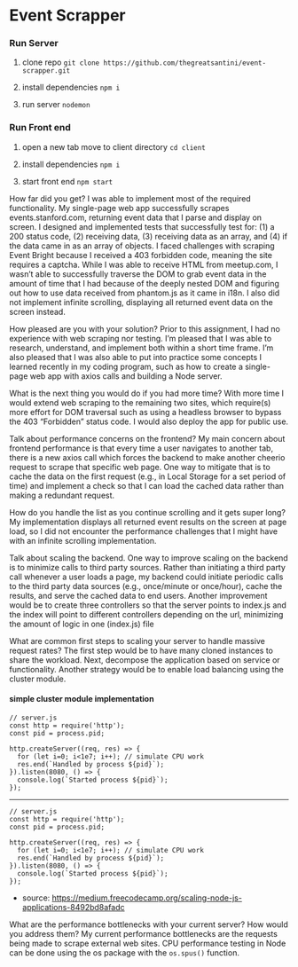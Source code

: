 # Event Scrapper

### Run Server

1) clone repo
```git clone https://github.com/thegreatsantini/event-scrapper.git```

2) install dependencies
```npm i```

3) run server
```nodemon```

### Run Front end

1) open a new tab move to client directory
```cd client```

2) install dependencies
```npm i```

3) start front end
```npm start```


How far did you get?
I was able to implement most of the required functionality. My single-page web app successfully scrapes events.stanford.com, returning event data that I parse and display on screen. I designed and implemented tests that successfully test for: (1) a 200 status code, (2) receiving data, (3) receiving data as an array, and (4) if the data came in as an array of objects. I faced challenges with scraping Event Bright because I received a 403 forbidden code, meaning the site requires a captcha. While I was able to receive HTML from meetup.com, I wasn’t able to successfully traverse the DOM to grab event data in the amount of time that I had because of the deeply nested DOM and figuring out how to use data received from phantom.js as it came in i18n. I also did not implement infinite scrolling, displaying all returned event data on the screen instead.

How pleased are you with your solution?
Prior to this assignment, I had no experience with web scraping nor testing. I’m pleased that I was able to research, understand, and implement both within a short time frame. I’m also pleased that I was also able to put into practice some concepts I learned recently in my coding program, such as how to create a single-page web app with axios calls and building a Node server.

What is the next thing you would do if you had more time?
With more time I would extend web scraping to the remaining two sites, which require(s) more effort for DOM traversal such as using a headless browser to bypass the 403 “Forbidden” status code. I would also deploy the app for public use.

Talk about performance concerns on the frontend?
My main concern about frontend performance is that every time a user navigates to another tab, there is a new axios call which forces the backend to make another cheerio request to scrape that specific web page. One way to mitigate that is to cache the data on the first request (e.g., in Local Storage for a set period of time) and implement a check so that I can load the cached data rather than making a redundant request.


How do you handle the list as you continue scrolling and it gets super long?
My implementation displays all returned event results on the screen at page load, so I did not encounter the performance challenges that I might have with an infinite scrolling implementation.

Talk about scaling the backend.
One way to improve scaling on the backend is to minimize calls to third party sources. Rather than initiating a third party call whenever a user loads a page, my backend could initiate periodic calls to the third party data sources (e.g., once/minute or once/hour), cache the results, and serve the cached data to end users. Another improvement would be to create three controllers so that the server points to index.js and the index will point to different controllers depending on the url, minimizing the amount of logic in one (index.js) file

What are common first steps to scaling your server to handle massive request rates?
The first step would be to have many cloned instances to share the workload. Next, decompose the application based on service or functionality. Another strategy would be to enable load balancing using the cluster module.

#### simple cluster module implementation
```
// server.js
const http = require('http');
const pid = process.pid;

http.createServer((req, res) => {
  for (let i=0; i<1e7; i++); // simulate CPU work
  res.end(`Handled by process ${pid}`);
}).listen(8080, () => {
  console.log(`Started process ${pid}`);
});
```
---
```
// server.js
const http = require('http');
const pid = process.pid;

http.createServer((req, res) => {
  for (let i=0; i<1e7; i++); // simulate CPU work
  res.end(`Handled by process ${pid}`);
}).listen(8080, () => {
  console.log(`Started process ${pid}`);
});
```

* source: https://medium.freecodecamp.org/scaling-node-js-applications-8492bd8afadc


What are the performance bottlenecks with your current server? How would you address them?
My current performance bottlenecks are the requests being made to scrape external web sites. CPU performance testing in Node can be done using the os package with the ``os.spus()`` function.
